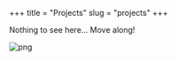 +++
title = "Projects"
slug = "projects"
+++

Nothing to see here... Move along!

![png](/poto-modified.png)